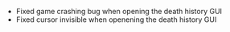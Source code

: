 - Fixed game crashing bug when opening the death history GUI
- Fixed cursor invisible when openening the death history GUI